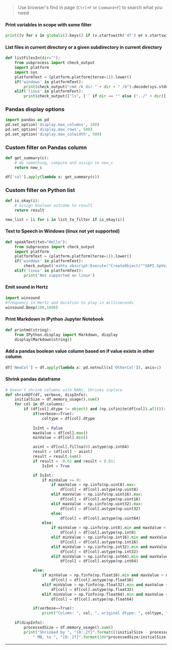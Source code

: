 > Use browser's find in page (`Ctrl+F` or `Command+F`) to search what you need

#### Print variables in scope with some filter
```python
print([v for v in globals().keys() if (v.startswith('df') or v.startswith('var') or v.startswith('f'))])
```

#### List files in current directory or a given subdirectory in current directory
```python
def listFilesIn(dir=""):
    from subprocess import check_output
    import platform
    import sys
    platformText = (platform.platform(terse=1)).lower()
    if('windows' in platformText):
        print(check_output("cmd /k dir " + dir + " /b").decode(sys.stdout.encoding))
    elif('linux' in platformText):
        print(check_output(["ls", ['' if dir == "" else ("../" + dir)]]).decode("utf8"))
```

### Pandas display options
```python
import pandas as pd
pd.set_option('display.max_columns', 100)
pd.set_option('display.max_rows', 500)
pd.set_option('display.max_colwidth', 500)
```

### Custom filter on Pandas column
```python
def get_summary(c):
    # do something, compute and assign to new_c
    return new_c

df['col'].apply(lambda x: get_summary(c))
```

### Custom filter on Python list
```python
def is_okay(i):
    # assign boolean outcome to result
    return result

new_list = [i for i in list_to_filter if is_okay(i)]
```

#### Text to Speech in Windows (linux not yet supported)
```python
def speakText(txt="Hello"):
    from subprocess import check_output
    import platform
    platformText = (platform.platform(terse=1)).lower()
    if('windows' in platformText):
        check_output('mshta vbscript:Execute("CreateObject(""SAPI.SpVoice"").Speak(""' + txt + '"")(window.close)")')
    elif('linux' in platformText):
        print('Not supported on linux')
```

#### Emit sound in Hertz
```python
import winsound
#frequency in Hertz and duration to play in milliseconds
winsound.Beep(100,1000)
```

#### Print Markdown in IPython Jupyter Notebook
```python
def printmd(string):
    from IPython.display import Markdown, display
    display(Markdown(string))
```

#### Add a pandas boolean value column based on if value exists in other column
```python
df['NewCol'] = df.apply(lambda x: pd.notnull(x['OtherCol']), axis=1)
```

#### Shrink pandas dataframe
```python
# Doesn't shrink columns with NANs, Shrinks inplace
def shrinkDf(df, verbose, dispInfo):
    initialSize = df.memory_usage().sum()
    for col in df.columns:
        if (df[col].dtype != object) and (np.isfinite(df[col]).all()):
            if(verbose==True):
                coltype = df[col].dtype
                
            IsInt = False
            maxValue = df[col].max()
            minValue = df[col].min()

            asint = df[col].fillna(0).astype(np.int64)
            result = (df[col] - asint)
            result = result.sum()
            if result > -0.01 and result < 0.01:
                IsInt = True

            if IsInt:
                if minValue >= 0:
                    if maxValue < np.iinfo(np.uint8).max:
                        df[col] = df[col].astype(np.uint8)
                    elif maxValue < np.iinfo(np.uint16).max:
                        df[col] = df[col].astype(np.uint16)
                    elif maxValue < np.iinfo(np.uint32).max:
                        df[col] = df[col].astype(np.uint32)
                    else:
                        df[col] = df[col].astype(np.uint64)
                else:
                    if minValue > np.iinfo(np.int8).min and maxValue < np.iinfo(np.int8).max:
                        df[col] = df[col].astype(np.int8)
                    elif minValue > np.iinfo(np.int16).min and maxValue < np.iinfo(np.int16).max:
                        df[col] = df[col].astype(np.int16)
                    elif minValue > np.iinfo(np.int32).min and maxValue < np.iinfo(np.int32).max:
                        df[col] = df[col].astype(np.int32)
                    elif minValue > np.iinfo(np.int64).min and maxValue < np.iinfo(np.int64).max:
                        df[col] = df[col].astype(np.int64)

            else:
                if minValue > np.finfo(np.float16).min and maxValue < np.finfo(np.float16).max:
                    df[col] = df[col].astype(np.float16)
                elif minValue > np.finfo(np.float32).min and maxValue < np.finfo(np.float32).max:
                    df[col] = df[col].astype(np.float32)
                elif minValue > np.finfo(np.float64).min and maxValue < np.finfo(np.float64).max:
                    df[col] = df[col].astype(np.float64)   

            if(verbose==True):
                print("Column: ", col, ", original dtype: ", coltype, ", converted dtype: ",df[col].dtype)
   
    if(dispInfo):
        processedSize = df.memory_usage().sum()
        print("Shrinked by ", "{0:.2f}".format(((initialSize - processedSize) / (1024**2))), \
            " MB, to ", "{0:.2f}".format(100*processedSize/initialSize), "% of original size")
```
----------------------------------------------------------------------------------------------------------------
